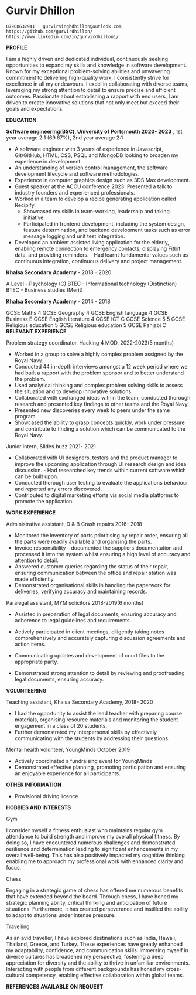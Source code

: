 # Gurvir Dhillon

```
07908632941 | gurvirsinghdhillon@outlook.com
https://github.com/gurvirdhillon/
https://www.linkedin.com/in/gurvirdhillon1/
```
**PROFILE**

I am a highly driven and dedicated individual, continuously seeking opportunities to expand my
skills and knowledge in software development. Known for my exceptional problem-solving
abilities and unwavering commitment to delivering high-quality work, I consistently strive for
excellence in all my endeavours. I excel in collaborating with diverse teams, leveraging my
strong attention to detail to ensure precise and efficient outcomes. Passionate about
establishing a rapport with end users, I am driven to create innovative solutions that not only
meet but exceed their goals and expectations.

**EDUCATION**

**Software engineering(BSC), University of Portsmouth 2020- 2023** ,
1st year average 2:1 (69.67%), 2nd year average 2:1

- A software engineer with 3 years of experience in Javascript, Git/GitHub, HTML, CSS,
    PSQL and MongoDB looking to broaden my experience in development.
- An understanding of version control management, the software development lifecycle
    and software methodologies.
- Experience in computer graphics design such as 3DS Max development.
- Guest speaker at the ACCU conference 2023: Presented a talk to industry founders and
    experienced professionals.
- Worked in a team to develop a recipe generating application called Recipify.
    - Showcased my skills in team-working, leadership and taking initiative.
    - Participated in frontend development, including the system design, feature
       determination, and backend development tasks such as error message logging
       and unit test integration.
- Developed an ambient assisted living application for the elderly, enabling remote
    connection to emergency contacts, displaying Fitbit data, and providing reminders.
       - Had learnt fundamental values such as continuous integration, continuous
          delivery and project management.

**Khalsa Secondary Academy** - 2018 - 2020

A Level - Psychology (C)
BTEC - Informational technology (Distinction)
BTEC - Business studies (Merit)

**Khalsa Secondary Academy** - 2014 - 2018


GCSE Maths 4 GCSE Geography 4
GCSE English language 4 GCSE Business E
GCSE English literature 4 GCSE ICT C
GCSE Science 5 5 GCSE Religious education 5 GCSE
Religious education 5 GCSE Panjabi C
**RELEVANT EXPERIENCE**

Problem strategy coordinator, Hacking 4 MOD, 2022-2023(5 months)

- Worked in a group to solve a highly complex problem assigned by the Royal Navy.
- Conducted 44 in-depth interviews amongst a 12 week period where we had built a
    rapport with the problem sponsor and to better understand the problem.
- Used analytical thinking and complex problem solving skills to assess the situation and
    to develop innovative solutions.
- Collaborated with exchanged ideas within the team, conducted thorough research and
    presented key findings to other teams and the Royal Navy.
- Presented new discoveries every week to peers under the same program.
- Showcased the ability to grasp concepts quickly, work under pressure and contribute to
    finding a solution which can be communicated to the Royal Navy.

Junior intern, Slides.buzz 2021- 2021

- Collaborated with UI designers, testers and the product manager to improve the
    upcoming application through UI research design and idea discussion.
       - Had researched key trends within current software which can be built upon.
- Conducted thorough user testing to evaluate the applications behaviour and reported
    any errors discovered.
- Contributed to digital marketing efforts via social media platforms to promote the
    application.

**WORK EXPERIENCE**

Administrative assistant, D & B Crash repairs 2016- 2018

- Monitored the inventory of parts prioritising by repair order, ensuring all the parts were
    readily available and organising the parts.
- Invoice responsibility - documented the suppliers documentation and processed it into
    the system whilst ensuring a high level of accuracy and attention to detail.
- Answered customer queries regarding the status of their repair, ensuring communication
    between the office and repair station was made efficiently.
- Demonstrated organisational skills in handling the paperwork for deliveries, verifying
    accuracy and maintaining records.

Paralegal assistant, MYM solicitors 2018-2019(6 months)

- Assisted in preparation of legal documents, ensuring accuracy and adherence to legal
    guidelines and requirements.


- Actively participated in client meetings, diligently taking notes comprehensively and
    accurately capturing discussion agreements and action items.
- Communicating updates and development of court files to the appropriate party.
- Demonstrated strong attention to detail by reviewing and proofreading legal documents,
    ensuring accuracy.

**VOLUNTEERING**

Teaching assistant, Khalsa Secondary Academy, 2018- 2020

- I had the opportunity to assist the lead teacher with preparing course materials,
    organising resource materials and monitoring the student engagement in a class of 20
    students.
- Further demonstrated my interpersonal skills by effectively communicating with the
    students by addressing their questions.

Mental health volunteer, YoungMinds October 2019

- Actively coordinated a fundraising event for YoungMinds
- Demonstrated effective planning, promoting participation and ensuring an enjoyable
    experience for all participants.

**OTHER INFORMATION**

- Provisional driving licence

**HOBBIES AND INTERESTS**

Gym

I consider myself a fitness enthusiast who maintains regular gym attendance to build strength
and improve my overall physical fitness. By doing so, I have encountered numerous challenges
and demonstrated resilience and determination leading to significant enhancements in my
overall well-being. This has also positively impacted my cognitive thinking enabling me to
approach my professional work with enhanced clarity and focus.

Chess

Engaging in a strategic game of chess has offered me numerous benefits that have extended
beyond the board. Through chess, I have honed my strategic planning ability, critical thinking
and anticipation of future situations. Furthermore, it has created perseverance and instilled the
ability to adapt to situations under intense pressure.

Travelling


As an avid traveller, I have explored destinations such as India, Hawaii, Thailand, Greece, and
Turkey. These experiences have greatly enhanced my adaptability, confidence, and
communication skills. Immersing myself in diverse cultures has broadened my perspective,
fostering a deep appreciation for diversity and the ability to thrive in unfamiliar environments.
Interacting with people from different backgrounds has honed my cross-cultural competency,
enabling effective collaboration within global teams.

**REFERENCES AVAILABLE ON REQUEST**

